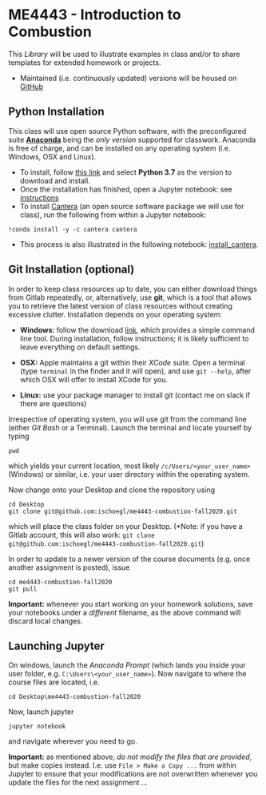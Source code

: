 # ME4443 - Introduction to Combustion

This *Library* will be used to illustrate examples in class and/or to share templates for extended homework or projects.

 * Maintained (i.e. continuously updated) versions will be housed on [GitHub](https://github.com/ischoegl/me4443-combustion-fall2020)

## Python Installation

This class will use open source Python software, with the preconfigured suite [**Anaconda**](https://www.anaconda.com) being the *only version* supported for classwork. Anaconda is free of charge, and can be installed on any operating system (i.e. Windows, OSX and Linux).

 * To install, follow [this link](https://www.anaconda.com/download) and select **Python 3.7** as the version to download and install.
 * Once the installation has finished, open a Jupyter notebook: see [instructions](http://jupyter-notebook-beginner-guide.readthedocs.io/en/latest/execute.html)
 * To install [Cantera](http://www.cantera.org/docs/sphinx/html/index.html) (an open source software package we will use for class), run the following from within a Jupyter notebook:

```
!conda install -y -c cantera cantera
```

* This process is also illustrated in the following notebook: [install\_cantera](install\_cantera.ipynb).

## Git Installation (optional)

In order to keep class resources up to date, you can either download things from Gitlab repeatedly, or, alternatively, use **git**, which is a tool that allows you to retrieve the latest version of class resources without creating excessive clutter. Installation depends on your operating system:

 - **Windows:** follow the download [link](https://git-scm.com/download), which provides a simple command line tool. During installation, follow instructions; it is likely sufficient to leave everything on default settings.

 - **OSX:** Apple maintains a git within their *XCode* suite. Open a terminal (type `terminal` in the finder and it will open), and use `git --help`, after which OSX will offer to install XCode for you.

 - **Linux:** use your package manager to install git (contact me on slack if there are questions)

Irrespective of operating system, you will use git from the command line (either *Git Bash* or a Terminal). Launch the terminal and locate yourself by typing
```
pwd
```
which yields your current location, most likely `/c/Users/<your_user_name>` (Windows) or similar, i.e. your user directory within the operating system.

Now change onto your Desktop and clone the repository using
```
cd Desktop
git clone git@github.com:ischoegl/me4443-combustion-fall2020.git
```
which will place the class folder on your Desktop. (*Note: if you have a Gitlab account, this will also work: `git clone git@github.com:ischoegl/me4443-combustion-fall2020.git`)

In order to update to a newer version of the course documents (e.g. once another assignment is posted), issue
```
cd me4443-combustion-fall2020
git pull
```

**Important:** whenever you start working on your homework solutions, save your notebooks under a *different* filename, as the above command will discard local changes.

## Launching Jupyter

On windows, launch the *Anaconda Prompt* (which lands you inside your user folder, e.g. `C:\Users\<your_user_name>`). Now navigate to where the course files are located, i.e.
```
cd Desktop\me4443-combustion-fall2020
```
Now, launch jupyter
```
jupyter notebook
```
and navigate wherever you need to go.

**Important:** as mentioned above, *do not modify the files that are provided*, but make copies instead. I.e. use `File > Make a Copy ...` from within Jupyter to ensure that your modifications are not overwritten whenever you update the files for the next assignment ...
